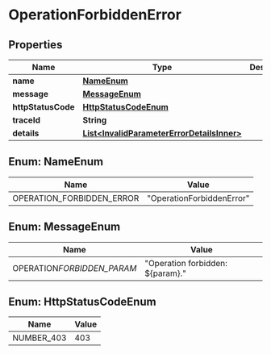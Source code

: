 # OperationForbiddenError

## Properties

| Name               | Type                                                                                      | Description | Notes      |
| ------------------ | ----------------------------------------------------------------------------------------- | ----------- | ---------- |
| **name**           | [**NameEnum**](#NameEnum)                                                                 |             |            |
| **message**        | [**MessageEnum**](#MessageEnum)                                                           |             |            |
| **httpStatusCode** | [**HttpStatusCodeEnum**](#HttpStatusCodeEnum)                                             |             |            |
| **traceId**        | **String**                                                                                |             |            |
| **details**        | [**List&lt;InvalidParameterErrorDetailsInner&gt;**](InvalidParameterErrorDetailsInner.md) |             | [optional] |

## Enum: NameEnum

| Name                      | Value                               |
| ------------------------- | ----------------------------------- |
| OPERATION_FORBIDDEN_ERROR | &quot;OperationForbiddenError&quot; |

## Enum: MessageEnum

| Name                       | Value                                      |
| -------------------------- | ------------------------------------------ |
| OPERATION*FORBIDDEN_PARAM* | &quot;Operation forbidden: ${param}.&quot; |

## Enum: HttpStatusCodeEnum

| Name       | Value |
| ---------- | ----- |
| NUMBER_403 | 403   |
